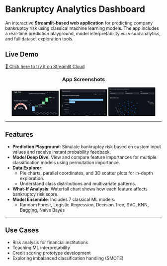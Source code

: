 # Bankruptcy Analytics Dashboard

An interactive **Streamlit-based web application** for predicting company bankruptcy risk using classical machine learning models. The app includes a real-time prediction playground, model interpretability via visual analytics, and full dataset exploration tools.

## Live Demo
[🔗 Click here to try it on Streamlit Cloud](https://your-username.streamlit.app)  
<h3 align="center">App Screenshots</h3>

<p align="center">
  <img src="images/pred.png" alt="Prediction Playground" width="30%"/>
  <img src="images/model.png" alt="Model Deep Dive" width="30%"/>
  <img src="images/data.png" alt="Data Explorer" width="30%"/>
</p>

---

## Features

- **Prediction Playground**: Simulate bankruptcy risk based on custom input values and receive instant probability feedback.
- **Model Deep Dive**: View and compare feature importances for multiple classification models using permutation importance.
- **Data Explorer**:
  - Pie charts, parallel coordinates, and 3D scatter plots for in-depth exploration.
  - Understand class distributions and multivariate patterns.
- **What-If Analysis**: Waterfall chart shows how each feature affects bankruptcy risk score.
- **Model Ensemble**: Includes 7 classical ML models:
  - Random Forest, Logistic Regression, Decision Tree, SVC, KNN, Bagging, Naive Bayes

---

## Use Cases

- Risk analysis for financial institutions
- Teaching ML interpretability
- Credit scoring prototype development
- Exploring imbalanced classification handling (SMOTE)
